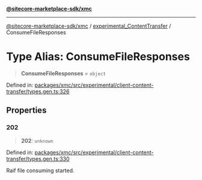 [**@sitecore-marketplace-sdk/xmc**](../../../../README.md)

***

[@sitecore-marketplace-sdk/xmc](../../../../README.md) / [experimental\_ContentTransfer](../README.md) / ConsumeFileResponses

# Type Alias: ConsumeFileResponses

> **ConsumeFileResponses** = `object`

Defined in: [packages/xmc/src/experimental/client-content-transfer/types.gen.ts:326](https://github.com/Sitecore/marketplace-sdk/blob/main/packages/xmc/src/experimental/client-content-transfer/types.gen.ts#L326)

## Properties

### 202

> **202**: `unknown`

Defined in: [packages/xmc/src/experimental/client-content-transfer/types.gen.ts:330](https://github.com/Sitecore/marketplace-sdk/blob/main/packages/xmc/src/experimental/client-content-transfer/types.gen.ts#L330)

Raif file consuming started.
